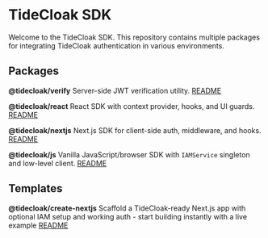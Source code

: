 # TideCloak SDK

Welcome to the TideCloak SDK. This repository contains multiple packages for integrating TideCloak authentication in various environments.

## Packages

**@tidecloak/verify**
  Server-side JWT verification utility.
  [README](packages/tidecloak-verify/README.md)

**@tidecloak/react**
  React SDK with context provider, hooks, and UI guards.
  [README](packages/tidecloak-react/README.md)

**@tidecloak/nextjs**
  Next.js SDK for client-side auth, middleware, and hooks.
  [README](packages/tidecloak-nextjs/README.md)

**@tidecloak/js**
  Vanilla JavaScript/browser SDK with `IAMService` singleton and low-level client.
  [README](packages/tidecloak-js/README.md)


## Templates

**@tidecloak/create-nextjs**
  Scaffold a TideCloak-ready Next.js app with optional IAM setup and working auth - start building instantly with a live example
  [README](packages/tidecloak-create-nextjs/README.md)

